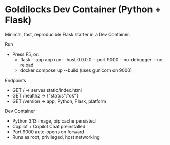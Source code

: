# Goldilocks Dev Container (Python + Flask)

Minimal, fast, reproducible Flask starter in a Dev Container.

Run

- Press F5, or:
  - flask --app app run --host 0.0.0.0 --port 9000 --no-debugger --no-reload
  - docker compose up --build (uses gunicorn on 9000)

Endpoints

- GET / -> serves static/index.html
- GET /healthz -> {"status":"ok"}
- GET /version -> app, Python, Flask, platform

Dev Container

- Python 3.13 image, pip cache persisted
- Copilot + Copilot Chat preinstalled
- Port 9000 auto-opens on forward
- Runs as root, privileged, host networking
